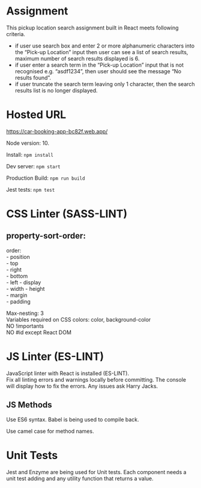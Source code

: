 # Assignment

This pickup location search assignment built in React meets following criteria.
  - if user use search box and enter 2 or more alphanumeric characters into the “Pick-up Location” input
    then user can see a list of search results, maximum number of search results displayed is 6.
  - if user enter a search term in the “Pick-up Location” input that is not recognised e.g. “asdf1234”,
    then user should see the message “No results found”.
  - if user truncate the search term leaving only 1 character,
    then the search results list is no longer displayed.

# Hosted URL
https://car-booking-app-bc82f.web.app/


Node version: 10.

Install: `npm install`

Dev server: `npm start`

Production Build: `npm run build`

Jest tests: `npm test`


# CSS Linter (SASS-LINT)
## property-sort-order:
  order:  
    - position  
    - top  
    - right  
    - bottom  
    - left 
    - display  
    - width
    - height  
    - margin  
    - padding  
    
Max-nesting: 3  
Variables required on CSS colors: color, background-color  
NO !importants  
NO #id except React DOM  


# JS Linter (ES-LINT)
JavaScript linter with React is installed (ES-LINT).  
Fix all linting errors and warnings locally before committing. The console will display how to fix the errors. Any issues ask Harry Jacks.

## JS Methods

Use ES6 syntax. Babel is being used to compile back.  
  
Use camel case for method names.     
  
# Unit Tests
Jest and Enzyme are being used for Unit tests. Each component needs a unit test adding and any utility function that returns a value.
